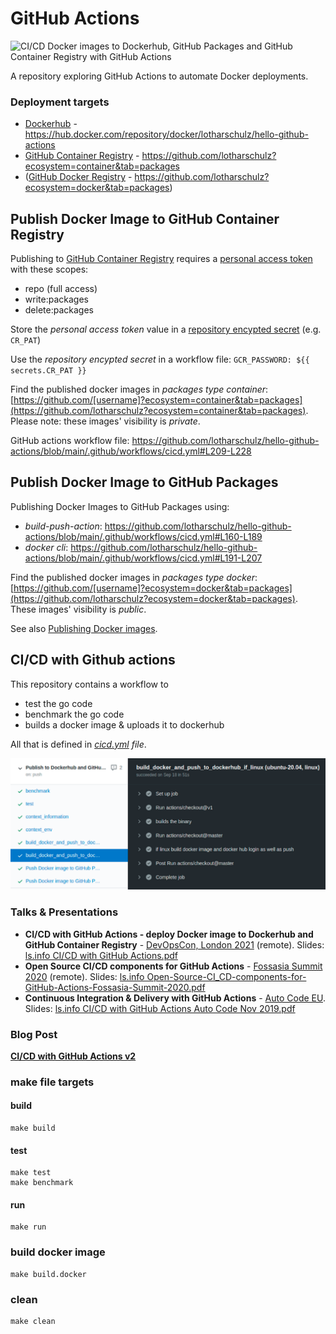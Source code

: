 # GitHub Actions

![CI/CD Docker images to Dockerhub, GitHub Packages and GitHub Container Registry with GitHub Actions](https://github.com/lotharschulz/hello-github-actions/workflows/CI/CD%20Docker%20&%20Dockerhub%20with%20actions%20v2/badge.svg)

A repository exploring GitHub Actions to automate Docker deployments.

### Deployment targets

- [Dockerhub](https://hub.docker.com/) - https://hub.docker.com/repository/docker/lotharschulz/hello-github-actions
- [GitHub Container Registry](https://docs.github.com/en/packages/working-with-a-github-packages-registry/working-with-the-container-registry) -  https://github.com/lotharschulz?ecosystem=container&tab=packages
- ([GitHub Docker Registry](https://docs.github.com/en/packages/working-with-a-github-packages-registry/migrating-to-the-container-registry-from-the-docker-registry) - https://github.com/lotharschulz?ecosystem=docker&tab=packages)

## Publish Docker Image to GitHub Container Registry

Publishing to [GitHub Container Registry](https://docs.github.com/en/packages/working-with-a-github-packages-registry/working-with-the-container-registry) requires a [personal access token](https://docs.github.com/en/free-pro-team@latest/developers/apps/about-apps#personal-access-tokens) with these scopes:

- repo (full access)
- write:packages
- delete:packages

Store the _personal access token_ value in a [repository encypted secret](https://docs.github.com/en/actions/reference/encrypted-secrets) (e.g. `CR_PAT`) 

Use the _repository encypted secret_ in a workflow file: `GCR_PASSWORD: ${{ secrets.CR_PAT }}` 

Find the published docker images in _packages type container_: [https://github.com/[username]?ecosystem=container&tab=packages](https://github.com/lotharschulz?ecosystem=container&tab=packages). 
Please note: these images' visibility is _private_.

GitHub actions workflow file: https://github.com/lotharschulz/hello-github-actions/blob/main/.github/workflows/cicd.yml#L209-L228

## Publish Docker Image to GitHub Packages

Publishing Docker Images to GitHub Packages using:

- _build-push-action_: https://github.com/lotharschulz/hello-github-actions/blob/main/.github/workflows/cicd.yml#L160-L189
- _docker cli_: https://github.com/lotharschulz/hello-github-actions/blob/main/.github/workflows/cicd.yml#L191-L207

Find the published docker images in _packages type docker_: [https://github.com/[username]?ecosystem=docker&tab=packages](https://github.com/lotharschulz?ecosystem=docker&tab=packages). These images' visibility is _public_.

See also [Publishing Docker images](https://docs.github.com/en/actions/guides/publishing-docker-images).


## CI/CD with Github actions

This repository contains a workflow to
- test the go code
- benchmark the go code
- builds a docker image & uploads it to dockerhub


All that is defined in _[cicd.yml](.github/workflows/cicd.yml) file_.

![test, benchmark, docker build/push](Screenshot_2021-06-13_11-40-22.png) 

### Talks & Presentations

- **CI/CD with GitHub Actions - deploy Docker image to Dockerhub and GitHub Container Registry** - [DevOpsCon, London 2021](https://www.lotharschulz.info/wp-content/uploads/Bildschirmfoto-2020-11-25-um-11.53.56-1024x657.png) (remote). Slides: [ls.info CI/CD with GitHub Actions.pdf](https://www.lotharschulz.info/wp-content/uploads/CI_CD-with-GitHub-Actions-DevOpsCon-London-2021-04-21__.pdf)
- **Open Source CI/CD components for GitHub Actions** - [Fossasia Summit 2020](https://www.lotharschulz.info/wp-content/uploads/Screenshot_2020-03-14_08-35-27_.png) (remote). Slides: [ls.info Open-Source-CI_CD-components-for-GitHub-Actions-Fossasia-Summit-2020.pdf](https://www.lotharschulz.info/wp-content/uploads/Open-Source-CI_CD-components-for-GitHub-Actions-Fossasia-Summit-2020.pdf)
- **Continuous Integration & Delivery with GitHub Actions** - [Auto Code EU](https://www.auto-code.eu/sessions/solution-keynote-ci-cd-with-github-actions/). Slides: [ls.info CI/CD with GitHub Actions Auto Code Nov 2019.pdf](https://www.lotharschulz.info/wp-content/uploads/CI_CD-with-GitHub-Actions-Auto-Code-Nov-28th-2019.pdf)

### Blog Post

**[CI/CD with GitHub Actions v2](https://www.lotharschulz.info/2019/08/26/ci-cd-with-github-actions-v2/)**

### make file targets

#### build
```shell
make build
```

#### test
```shell
make test
make benchmark
```

#### run
```shell
make run
```

### build docker image
```shell
make build.docker
```

### clean
```shell
make clean
```
